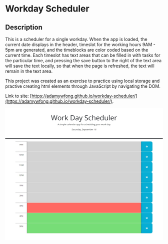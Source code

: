 # Workday Scheduler

## Description

This is a scheduler for a single workday.  When the app is loaded, the current date displays in the header, timeslot for the working hours 9AM - 5pm are generated, and the timeblocks are color coded based on the current time.  Each timeslot has text areas that can be filled in with tasks for the particular time, and pressing the save button to the right of the text area will save the text locally, so that when the page is refreshed, the text will remain in the text area.

This project was created as an exercise to practice using local storage and practive creating html elements through JavaScript by navigating the DOM.

Link to site: [https://adamywfong.github.io/workday-scheduler/](https://adamywfong.github.io/workday-scheduler/).

![Screenshot of deployed application](assets/images/page-screenshot.jpeg)